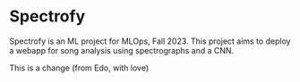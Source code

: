 # Spectrofy
Spectrofy is an ML project for MLOps, Fall 2023. This project aims to deploy a webapp for song analysis using spectrographs and a CNN.

This is a change (from Edo, with love)